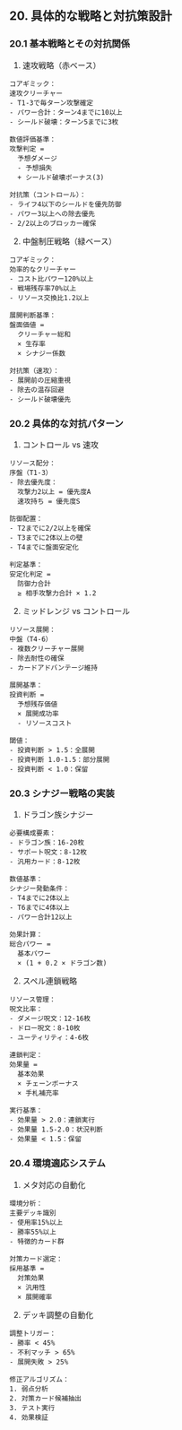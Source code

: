 ## 20. 具体的な戦略と対抗策設計

### 20.1 基本戦略とその対抗関係

1. 速攻戦略（赤ベース）
```plaintext
コアギミック：
速攻クリーチャー
- T1-3で毎ターン攻撃確定
- パワー合計：ターン4までに10以上
- シールド破壊：ターン5までに3枚

数値評価基準：
攻撃判定 = 
  予想ダメージ
  - 予想損失
  + シールド破壊ボーナス(3)

対抗策（コントロール）：
- ライフ4以下のシールドを優先防御
- パワー3以上への除去優先
- 2/2以上のブロッカー確保
```

2. 中盤制圧戦略（緑ベース）
```plaintext
コアギミック：
効率的なクリーチャー
- コスト比パワー120%以上
- 戦場残存率70%以上
- リソース交換比1.2以上

展開判断基準：
盤面価値 = 
  クリーチャー総和
  × 生存率
  × シナジー係数

対抗策（速攻）：
- 展開前の圧縮重視
- 除去の温存回避
- シールド破壊優先
```

### 20.2 具体的な対抗パターン

1. コントロール vs 速攻
```plaintext
リソース配分：
序盤（T1-3）
- 除去優先度：
  攻撃力2以上 = 優先度A
  速攻持ち = 優先度S
  
防御配置：
- T2までに2/2以上を確保
- T3までに2体以上の壁
- T4までに盤面安定化

判定基準：
安定化判定 = 
  防御力合計
  ≥ 相手攻撃力合計 × 1.2
```

2. ミッドレンジ vs コントロール
```plaintext
リソース展開：
中盤（T4-6）
- 複数クリーチャー展開
- 除去耐性の確保
- カードアドバンテージ維持

展開基準：
投資判断 = 
  予想残存価値
  × 展開成功率
  - リソースコスト

閾値：
- 投資判断 > 1.5：全展開
- 投資判断 1.0-1.5：部分展開
- 投資判断 < 1.0：保留
```

### 20.3 シナジー戦略の実装

1. ドラゴン族シナジー
```plaintext
必要構成要素：
- ドラゴン族：16-20枚
- サポート呪文：8-12枚
- 汎用カード：8-12枚

数値基準：
シナジー発動条件：
- T4までに2体以上
- T6までに4体以上
- パワー合計12以上

効果計算：
総合パワー = 
  基本パワー
  × (1 + 0.2 × ドラゴン数)
```

2. スペル連鎖戦略
```plaintext
リソース管理：
呪文比率：
- ダメージ呪文：12-16枚
- ドロー呪文：8-10枚
- ユーティリティ：4-6枚

連鎖判定：
効果量 = 
  基本効果
  × チェーンボーナス
  × 手札補充率

実行基準：
- 効果量 > 2.0：連鎖実行
- 効果量 1.5-2.0：状況判断
- 効果量 < 1.5：保留
```

### 20.4 環境適応システム

1. メタ対応の自動化
```plaintext
環境分析：
主要デッキ識別
- 使用率15%以上
- 勝率55%以上
- 特徴的カード群

対策カード選定：
採用基準 = 
  対策効果
  × 汎用性
  × 展開確率
```

2. デッキ調整の自動化
```plaintext
調整トリガー：
- 勝率 < 45%
- 不利マッチ > 65%
- 展開失敗 > 25%

修正アルゴリズム：
1. 弱点分析
2. 対策カード候補抽出
3. テスト実行
4. 効果検証
```
